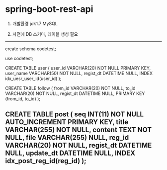 # spring-boot-rest-api

1. 개발환경
jdk1.7
MySQL

2. 사전에 DB 스키마, 테이블 생성 필요
-----------------------------------------------------------
create schema codetest;

use codetest;

CREATE TABLE user
(
	user_id VARCHAR(20) NOT NULL PRIMARY KEY,
	user_name VARCHAR(50) NOT NULL,
	regist_dt DATETIME NULL,
	INDEX idx_uesr_user_id(user_id)
);


CREATE TABLE follow (
	from_id VARCHAR(20) NOT NULL,
	to_id VARCHAR(20) NOT NULL,
	regist_dt DATETIME NULL,
	PRIMARY KEY (from_id, to_id)
);


CREATE TABLE post
(
	seq INT(11) NOT NULL AUTO_INCREMENT PRIMARY KEY,
	title VARCHAR(255) NOT NULL,
	content TEXT NOT NULL,
	file VARCHAR(255) NULL,
	reg_id VARCHAR(20) NOT NULL,
	regist_dt DATETIME NULL,
	update_dt DATETIME NULL,
	INDEX idx_post_reg_id(reg_id)
);
-----------------------------------------------------------
